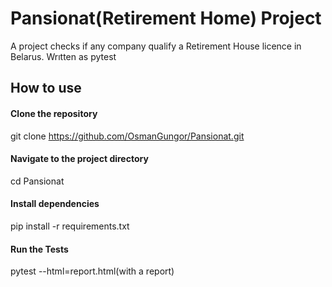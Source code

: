 
# Pansionat(Retirement Home) Project

A project checks if any company qualify a Retirement House licence in Belarus. Wrıtten as pytest

## How to use


#### Clone the repository
git clone https://github.com/OsmanGungor/Pansionat.git

#### Navigate to the project directory
cd Pansionat

#### Install dependencies
pip install -r requirements.txt

#### Run the Tests
pytest --html=report.html(with a report)
